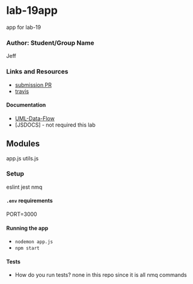 # lab-19app
app for lab-19

### Author: Student/Group Name
Jeff

### Links and Resources
* [submission PR](https://github.com/jeff-401-js/lab-19app/pull/1)
* [travis](https://www.travis-ci.com/jeff-401-js/lab-19app)

#### Documentation
* [UML-Data-Flow](https://photos.app.goo.gl/DjoR95g4THdKPHBE9)
* [JSDOCS] - not required this lab

## Modules
app.js
utils.js

### Setup
eslint
jest
nmq

#### `.env` requirements
PORT=3000

#### Running the app
* `nodemon app.js`
* `npm start`

#### Tests
* How do you run tests?
none in this repo since it is all nmq commands
